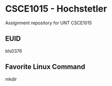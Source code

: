 # CSCE1015 - Hochstetler
Assignment repository for UNT CSCE1015
## EUID
bls0376 
## Favorite Linux Command
mkdir

